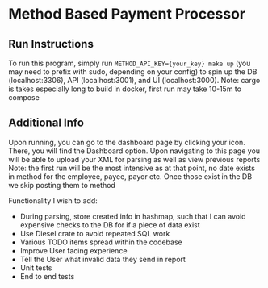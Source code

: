 # Method Based Payment Processor
## Run Instructions
To run this program, simply run `METHOD_API_KEY={your_key} make up` (you may need to prefix with sudo, depending on your config) to spin up the DB (localhost:3306), API (localhost:3001), and UI (localhost:3000).
Note: cargo is takes especially long to build in docker, first run may take 10-15m to compose

## Additional Info
Upon running, you can go to the dashboard page by clicking your icon. There, you will find the Dashboard option. Upon navigating to this page you will be able to upload your XML for parsing as well as view previous reports
Note: the first run will be the most intensive as at that point, no date exists in method for the employee, payee, payor etc. Once those exist in the DB we skip posting them to method

Functionality I wish to add:
* During parsing, store created info in hashmap, such that I can avoid expensive checks to the DB for if a piece of data exist
* Use Diesel crate to avoid repeated SQL work
* Various TODO items spread within the codebase
* Improve User facing experience
* Tell the User what invalid data they send in report
* Unit tests
* End to end tests
